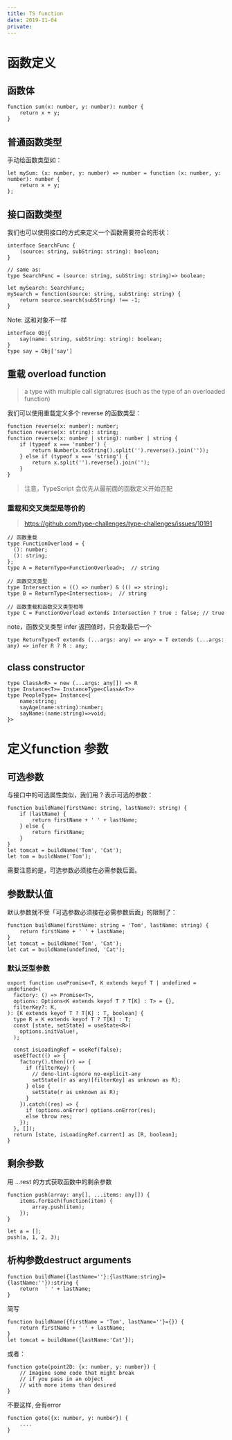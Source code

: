 ```yaml
---
title: TS function
date: 2019-11-04
private: 
---
```


# 函数定义

## 函数体

    function sum(x: number, y: number): number {
        return x + y;
    }

## 普通函数类型
手动给函数类型如：

    let mySum: (x: number, y: number) => number = function (x: number, y: number): number {
        return x + y;
    };

## 接口函数类型
我们也可以使用接口的方式来定义一个函数需要符合的形状：

    interface SearchFunc {
        (source: string, subString: string): boolean;
    }

    // same as: 
    type SearchFunc = (source: string, subString: string)=> boolean;

    let mySearch: SearchFunc;
    mySearch = function(source: string, subString: string) {
        return source.search(subString) !== -1;
    }

Note: 这和对象不一样

    interface Obj{
        say(name: string, subString: string): boolean;
    }
    type say = Obj['say']

## 重载 overload function
> a type with multiple call signatures (such as the type of an overloaded function)

我们可以使用重载定义多个 reverse 的函数类型：

    function reverse(x: number): number;
    function reverse(x: string): string;
    function reverse(x: number | string): number | string {
        if (typeof x === 'number') {
            return Number(x.toString().split('').reverse().join(''));
        } else if (typeof x === 'string') {
            return x.split('').reverse().join('');
        }
    }

>注意，TypeScript 会优先从最前面的函数定义开始匹配
### 重载和交叉类型是等价的
> https://github.com/type-challenges/type-challenges/issues/10191

    // 函数重载
    type FunctionOverload = {
      (): number;
      (): string;
    };
    type A = ReturnType<FunctionOverload>;  // string

    // 函数交叉类型
    type Intersection = (() => number) & (() => string);
    type B = ReturnType<Intersection>;  // string

    // 函数重载和函数交叉类型相等
    type C = FunctionOverload extends Intersection ? true : false; // true

note，函数交叉类型 infer 返回值时，只会取最后一个

    type ReturnType<T extends (...args: any) => any> = T extends (...args: any) => infer R ? R : any;


## class constructor

    type ClassA<R> = new (...args: any[]) => R
    type Instance<T>= InstanceType<ClassA<T>>
    type PeopleType= Instance<{
        name:string;
        sayAge(name:string):number;
        sayName:(name:string)=>void;
    }>

# 定义function 参数
## 可选参数

与接口中的可选属性类似，我们用 ? 表示可选的参数：

    function buildName(firstName: string, lastName?: string) {
        if (lastName) {
            return firstName + ' ' + lastName;
        } else {
            return firstName;
        }
    }
    let tomcat = buildName('Tom', 'Cat');
    let tom = buildName('Tom');

需要注意的是，可选参数必须接在必需参数后面。

## 参数默认值

默认参数就不受「可选参数必须接在必需参数后面」的限制了：

    function buildName(firstName: string = 'Tom', lastName: string) {
        return firstName + ' ' + lastName;
    }
    let tomcat = buildName('Tom', 'Cat');
    let cat = buildName(undefined, 'Cat');

### 默认泛型参数

    export function usePromise<T, K extends keyof T | undefined = undefined>(
      factory: () => Promise<T>,
      options: Options<K extends keyof T ? T[K] : T> = {},
      filterKey?: K,
    ): [K extends keyof T ? T[K] : T, boolean] {
      type R = K extends keyof T ? T[K] : T;
      const [state, setState] = useState<R>(
        options.initValue!,
      );

      const isLoadingRef = useRef(false);
      useEffect(() => {
        factory().then((r) => {
          if (filterKey) {
            // deno-lint-ignore no-explicit-any
            setState((r as any)[filterKey] as unknown as R);
          } else {
            setState(r as unknown as R);
          }
        }).catch((res) => {
          if (options.onError) options.onError(res);
          else throw res;
        });
      }, []);
      return [state, isLoadingRef.current] as [R, boolean];
    }


## 剩余参数

用 ...rest 的方式获取函数中的剩余参数

    function push(array: any[], ...items: any[]) {
        items.forEach(function(item) {
            array.push(item);
        });
    }

    let a = [];
    push(a, 1, 2, 3);

## 析构参数destruct arguments

    function buildName({lastName=''}:{lastName:string}={lastName:''}):string {
        return  ' ' + lastName;
    }

简写

    function buildName({firstName = 'Tom', lastName=''}={}) {
        return firstName + ' ' + lastName;
    }
    let tomcat = buildName({lastName:'Cat'});

或者：

    function goto(point2D: {x: number, y: number}) {
        // Imagine some code that might break
        // if you pass in an object
        // with more items than desired
    }

不要这样, 会有error

    function goto({x: number, y: number}) {
        ....
    }
